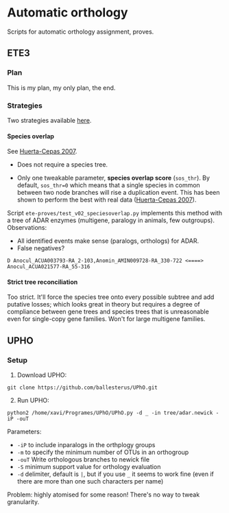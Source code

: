 # Automatic orthology

Scripts for automatic orthology assignment, proves.

## ETE3

### Plan

This is my plan, my only plan, the end.

### Strategies

Two strategies available [here](http://etetoolkit.org/docs/latest/tutorial/tutorial_phylogeny.html#detecting-evolutionary-events).

#### Species overlap

See [Huerta-Cepas 2007](https://genomebiology.biomedcentral.com/articles/10.1186/gb-2007-8-6-r109). 

* Does not require a species tree.

* Only one tweakable parameter, **species overlap score** (`sos_thr`). By default, `sos_thr=0` which means that a single species in common between two node branches will rise a duplication event. This has been shown to perform the best with real data ([Huerta-Cepas 2007](https://genomebiology.biomedcentral.com/articles/10.1186/gb-2007-8-6-r109)).

Script `ete-proves/test_v02_speciesoverlap.py` implements this method with a tree of ADAR enzymes (multigene, paralogy in animals, few outgroups). Observations:

* All identified events make sense (paralogs, orthologs) for ADAR.
* False negatives?


```
D Anocul_ACUA003793-RA_2-103,Anomin_AMIN009728-RA_330-722 <====> Anocul_ACUA021577-RA_55-316
```

#### Strict tree reconciliation

Too strict. It'll force the species tree onto every possible subtree and add putative losses; which looks great in theory but requires a degree of compliance between gene trees and species trees that is unreasonable even for single-copy gene families. Won't for large multigene families.

## UPHO

### Setup

1. Download UPHO:

```
git clone https://github.com/ballesterus/UPhO.git
```

2. Run UPHO:

```
python2 /home/xavi/Programes/UPhO/UPhO.py -d _ -in tree/adar.newick -iP -ouT
```

Parameters:

* `-iP` to include inparalogs in the orthplogy groups
* `-m` to specify the minimum number of OTUs in an orthogroup
* `-ouT` Write orthologous branches to newick file
* `-S` minimum support value for orthology evaluation
* `-d` delimiter, default is `|`, but if you use `_` it seems to work fine (even if there are more than one such characters per name)

Problem: highly atomised for some reason! There's no way to tweak granularity.
